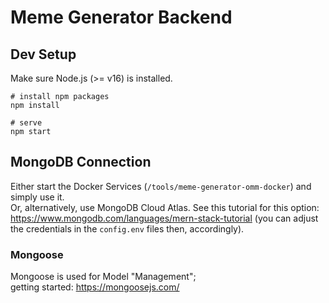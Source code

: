 # Meme Generator Backend

## Dev Setup
Make sure Node.js (>= v16) is installed.
```
# install npm packages
npm install

# serve
npm start
```

## MongoDB Connection
Either start the Docker Services (`/tools/meme-generator-omm-docker`) and simply
use it.  
Or, alternatively, use MongoDB Cloud Atlas. See this tutorial for this option:
https://www.mongodb.com/languages/mern-stack-tutorial (you can adjust the
credentials in the `config.env` files then, accordingly).

### Mongoose
Mongoose is used for Model "Management";  
getting started: https://mongoosejs.com/
